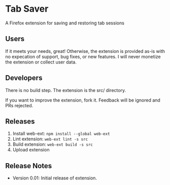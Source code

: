 # Tab Saver

A Firefox extension for saving and restoring tab sessions

## Users

If it meets your needs, great! Otherwise, the extension is provided as-is with
no expecation of support, bug fixes, or new features. I will never monetize the
extension or collect user data.

## Developers

There is no build step. The extension is the src/ directory.

If you want to improve the extension, fork it. Feedback will be ignored and PRs
rejected.

## Releases

1. Install web-ext: `npm install --global web-ext`
2. Lint extension: `web-ext lint -s src`
3. Build extension: `web-ext build -s src`
4. Upload extension

## Release Notes

- Version 0.01: Initial release of extension.
